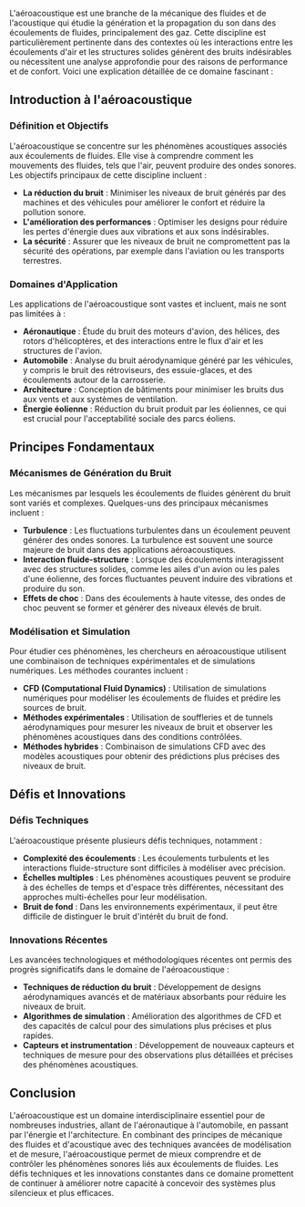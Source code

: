 L'aéroacoustique est une branche de la mécanique des fluides et de l'acoustique qui étudie la génération et la propagation du son dans des écoulements de fluides, principalement des gaz. Cette discipline est particulièrement pertinente dans des contextes où les interactions entre les écoulements d'air et les structures solides génèrent des bruits indésirables ou nécessitent une analyse approfondie pour des raisons de performance et de confort. Voici une explication détaillée de ce domaine fascinant :

## Introduction à l'aéroacoustique

### Définition et Objectifs

L'aéroacoustique se concentre sur les phénomènes acoustiques associés aux écoulements de fluides. Elle vise à comprendre comment les mouvements des fluides, tels que l'air, peuvent produire des ondes sonores. Les objectifs principaux de cette discipline incluent :

- **La réduction du bruit** : Minimiser les niveaux de bruit générés par des machines et des véhicules pour améliorer le confort et réduire la pollution sonore.
- **L'amélioration des performances** : Optimiser les designs pour réduire les pertes d'énergie dues aux vibrations et aux sons indésirables.
- **La sécurité** : Assurer que les niveaux de bruit ne compromettent pas la sécurité des opérations, par exemple dans l'aviation ou les transports terrestres.

### Domaines d'Application

Les applications de l'aéroacoustique sont vastes et incluent, mais ne sont pas limitées à :

- **Aéronautique** : Étude du bruit des moteurs d'avion, des hélices, des rotors d'hélicoptères, et des interactions entre le flux d'air et les structures de l'avion.
- **Automobile** : Analyse du bruit aérodynamique généré par les véhicules, y compris le bruit des rétroviseurs, des essuie-glaces, et des écoulements autour de la carrosserie.
- **Architecture** : Conception de bâtiments pour minimiser les bruits dus aux vents et aux systèmes de ventilation.
- **Énergie éolienne** : Réduction du bruit produit par les éoliennes, ce qui est crucial pour l'acceptabilité sociale des parcs éoliens.

## Principes Fondamentaux

### Mécanismes de Génération du Bruit

Les mécanismes par lesquels les écoulements de fluides génèrent du bruit sont variés et complexes. Quelques-uns des principaux mécanismes incluent :

- **Turbulence** : Les fluctuations turbulentes dans un écoulement peuvent générer des ondes sonores. La turbulence est souvent une source majeure de bruit dans des applications aéroacoustiques.
- **Interaction fluide-structure** : Lorsque des écoulements interagissent avec des structures solides, comme les ailes d'un avion ou les pales d'une éolienne, des forces fluctuantes peuvent induire des vibrations et produire du son.
- **Effets de choc** : Dans des écoulements à haute vitesse, des ondes de choc peuvent se former et générer des niveaux élevés de bruit.

### Modélisation et Simulation

Pour étudier ces phénomènes, les chercheurs en aéroacoustique utilisent une combinaison de techniques expérimentales et de simulations numériques. Les méthodes courantes incluent :

- **CFD (Computational Fluid Dynamics)** : Utilisation de simulations numériques pour modéliser les écoulements de fluides et prédire les sources de bruit.
- **Méthodes expérimentales** : Utilisation de souffleries et de tunnels aérodynamiques pour mesurer les niveaux de bruit et observer les phénomènes acoustiques dans des conditions contrôlées.
- **Méthodes hybrides** : Combinaison de simulations CFD avec des modèles acoustiques pour obtenir des prédictions plus précises des niveaux de bruit.

## Défis et Innovations

### Défis Techniques

L'aéroacoustique présente plusieurs défis techniques, notamment :

- **Complexité des écoulements** : Les écoulements turbulents et les interactions fluide-structure sont difficiles à modéliser avec précision.
- **Échelles multiples** : Les phénomènes acoustiques peuvent se produire à des échelles de temps et d'espace très différentes, nécessitant des approches multi-échelles pour leur modélisation.
- **Bruit de fond** : Dans les environnements expérimentaux, il peut être difficile de distinguer le bruit d'intérêt du bruit de fond.

### Innovations Récentes

Les avancées technologiques et méthodologiques récentes ont permis des progrès significatifs dans le domaine de l'aéroacoustique :

- **Techniques de réduction du bruit** : Développement de designs aérodynamiques avancés et de matériaux absorbants pour réduire les niveaux de bruit.
- **Algorithmes de simulation** : Amélioration des algorithmes de CFD et des capacités de calcul pour des simulations plus précises et plus rapides.
- **Capteurs et instrumentation** : Développement de nouveaux capteurs et techniques de mesure pour des observations plus détaillées et précises des phénomènes acoustiques.

## Conclusion

L'aéroacoustique est un domaine interdisciplinaire essentiel pour de nombreuses industries, allant de l'aéronautique à l'automobile, en passant par l'énergie et l'architecture. En combinant des principes de mécanique des fluides et d'acoustique avec des techniques avancées de modélisation et de mesure, l'aéroacoustique permet de mieux comprendre et de contrôler les phénomènes sonores liés aux écoulements de fluides. Les défis techniques et les innovations constantes dans ce domaine promettent de continuer à améliorer notre capacité à concevoir des systèmes plus silencieux et plus efficaces.